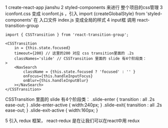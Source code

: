 1 create-react-app jianshu
2 styled-components 来进行 整个项目的css管理
3 iconfont.css 变成 iconfont.js ，引入 import {createGlobalStyle} from 'styled-components' 在 入口文件 index.js 变成全局的样式
4 input框 调用 react-transition-group  

    import { CSSTransition } from 'react-transition-group';

    <CSSTransition
        in = {this.state.focused} 
        timeout={200} // 这里的200 对应 css transition里面的 .2s 
        classNames='slide' // CSSTransition 里面的 slide 有4个阶段类： 
    >
        <NavSearch
            className = {this.state.focused ? 'focused' : '' }
            onFocus={this.handleInputFocus}
            onBlur={this.handleInputBlur}
        ></NavSearch>
    </CSSTransition>

CSSTransition 里面的 slide 有4个阶段类： 
    .slide-enter { 
        transition : all .2s ease-out;
    }
    .slide-enter-active {
        width:240px;
    }
    .slide-exit{
        transition : all .2s ease-out;
    }
    .slide-exit-active {
        width:160px;
    }

5 引入 redux  框架， react-redux 是在让我们可以在react中用 redux 